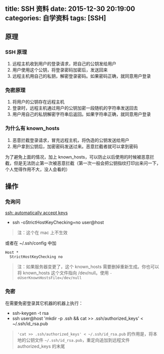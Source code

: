 title: SSH 资料
date: 2015-12-30 20:19:00
categories: 自学资料
tags: [SSH]
---

## 原理

### SSH 原理

1. 远程主机收到用户的登录请求，把自己的公钥发给用户
2. 用户使用这个公钥，将登录密码加密后，发送回来
3. 远程主机用自己的私钥，解密登录密码。如果密码正确，就同意用户登录

### 免密原理

1. 将用户的公钥存在远程主机
2. 登录时，远程主机通过用户的公钥加密一段随机的字符串发送回去
3. 用户用自己的私钥解密字符串后返回。如果字符串正确，就同意用户登录

### 为什么有 known_hosts

1. 恶意拦截登录请求，冒充远程主机，将伪造的公钥发送给用户
2. 用户拿到公钥后，加密密码发送过来。恶意拦截者就可以拿到密码

为了避免上面的情况，加上 known_hosts，可以防止以后使用的时候被恶意拦截，但是无法防止第一次被恶意拦截（第一次一般会把公钥指纹打印出来问一下，个人觉得作用不大，没人会看的）

## 操作

### 免询问

[ssh: automatically accept keys](http://askubuntu.com/questions/123072/ssh-automatically-accept-keys)

* ssh -oStrictHostKeyChecking=no user@host

> 注：这个在 mac 上不生效

或者在 ~/.ssh/config 中加

```
Host *
  StrictHostKeyChecking no
```

> 注：如果服务器变更了，这个 known_hosts 需要删掉重新生成。你也可以将 known_hosts 这个文件指向 /dev/null。使用 `-oUserKnownHostsFile=/dev/null`

### 免密

在需要免密登录其它机器的机器上执行：

* ssh-keygen -t rsa
* ssh user@host 'mkdir -p .ssh && cat >> .ssh/authorized_keys' < ~/.ssh/id_rsa.pub

> `'cat >> .ssh/authorized_keys' < ~/.ssh/id_rsa.pub` 的作用是，将本地的公钥文件 `~/.ssh/id_rsa.pub`，重定向追加到远程文件 authorized_keys 的末尾
